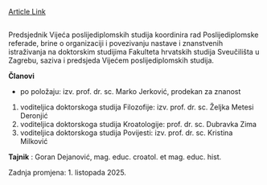 [Article Link](https://www.fhs.hr/ostala_tijela/vijece_poslijediplomskih_studija)

## 
Predsjednik Vijeća poslijediplomskih studija koordinira rad Poslijediplomske referade, brine o organizaciji i povezivanju nastave i znanstvenih istraživanja na doktorskim studijima Fakulteta hrvatskih studija Sveučilišta u Zagrebu, saziva i predsjeda Vijećem poslijediplomskih studija.
  
**Članovi**
- po položaju: izv. prof. dr. sc. Marko Jerković, prodekan za znanost
1. voditeljica doktorskoga studija Filozofije: izv. prof. dr. sc. Željka Metesi Deronjić
2. voditeljica doktorskoga studija Kroatologije: prof. dr. sc. Dubravka Zima
3. voditeljica doktorskoga studija Povijesti: izv. prof. dr. sc. Kristina Milković
  
**Tajnik** : Goran Dejanović, mag. educ. croatol. et mag. educ. hist.
  
Zadnja promjena: 1. listopada 2025.
  

